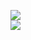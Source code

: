 [![](https://img.shields.io/badge/Made%20With-Github%20Spray-lightgrey.svg?style=for-the-badge&logo=github)](https://github.com/Annihil/github-spray#20503)  
[![](https://i.imgur.com/2DrTn0Z.gif)](https://github.com/Annihil/github-spray)